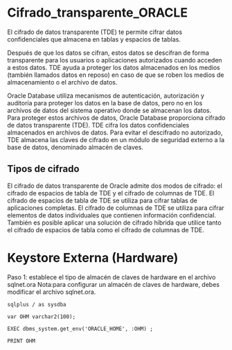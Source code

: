 # Cifrado_transparente_ORACLE
El cifrado de datos transparente (TDE) te permite cifrar datos confidenciales que almacena en tablas y espacios de tablas.

Después de que los datos se cifran, estos datos se descifran de forma transparente para los usuarios o aplicaciones autorizados cuando acceden a estos datos. TDE ayuda a proteger los datos almacenados en los medios (también llamados datos en reposo) en caso de que se roben los medios de almacenamiento o el archivo de datos.

Oracle Database utiliza mecanismos de autenticación, autorización y auditoría para proteger los datos en la base de datos, pero no en los archivos de datos del sistema operativo donde se almacenan los datos. Para proteger estos archivos de datos, Oracle Database proporciona cifrado de datos transparente (TDE). TDE cifra los datos confidenciales almacenados en archivos de datos. Para evitar el descifrado no autorizado, TDE almacena las claves de cifrado en un módulo de seguridad externo a la base de datos, denominado almacén de claves.

## Tipos de cifrado 
El cifrado de datos transparente de Oracle admite dos modos de cifrado: el cifrado de espacios de tabla de TDE y el cifrado de columnas de TDE. El cifrado de espacios de tabla de TDE se utiliza para cifrar tablas de aplicaciones completas. El cifrado de columnas de TDE se utiliza para cifrar elementos de datos individuales que contienen información confidencial. También es posible aplicar una solución de cifrado híbrida que utilice tanto el cifrado de espacios de tabla como el cifrado de columnas de TDE.

# Keystore Externa (Hardware)
Paso 1: establece el tipo de almacén de claves de hardware en el archivo sqlnet.ora
Nota:para configurar un almacén de claves de hardware, debes modificar el archivo sqlnet.ora.



```
sqlplus / as sysdba  
```

```
var OHM varchar2(100); 
```

```
EXEC dbms_system.get_env('ORACLE_HOME', :OHM) ; 
```

```
PRINT OHM
```

